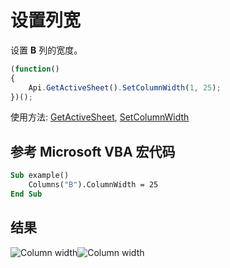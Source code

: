 # 设置列宽

设置 **B** 列的宽度。

<!-- This code snippet is shown in the screenshot. -->

<!-- eslint-skip -->

``` ts
(function()
{
    Api.GetActiveSheet().SetColumnWidth(1, 25);
})();
```

使用方法: [GetActiveSheet](../../../../office-api/usage-api/spreadsheet-api/Api/Methods/GetActiveSheet.md), [SetColumnWidth](../../../../office-api/usage-api/spreadsheet-api/ApiWorksheet/Methods/SetColumnWidth.md)

## 参考 Microsoft VBA 宏代码

``` vb
Sub example()
    Columns("B").ColumnWidth = 25
End Sub
```

## 结果

![Column width](/assets/images/plugins/column-width.png#gh-light-mode-only)![Column width](/assets/images/plugins/column-width.dark.png#gh-dark-mode-only)

